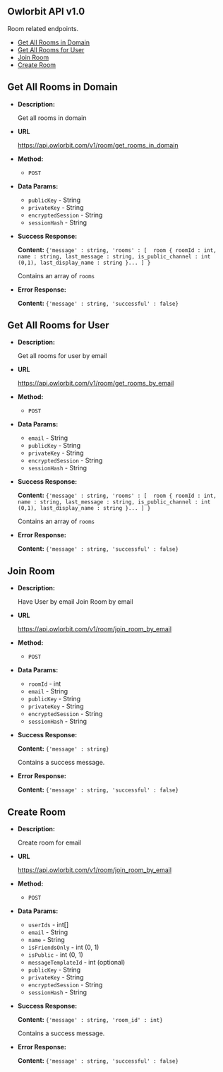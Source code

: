 **Owlorbit API v1.0**
----

Room related endpoints.


- [Get All Rooms in Domain](#get-all-rooms-in-domain)
- [Get All Rooms for User](#get-all-rooms-for-user)
- [Join Room](#join-room)
- [Create Room](#create-room)

## Get All Rooms in Domain

* **Description:**
  
  Get all rooms in domain

* **URL**

  <https://api.owlorbit.com/v1/room/get_rooms_in_domain>

* **Method:**

  * `POST`
  
* **Data Params:**

  * `publicKey` - String <br/>
  * `privateKey` - String  <br/>
  * `encryptedSession` - String <br/>
  * `sessionHash` - String



* **Success Response:**

   **Content:** `{'message' : string,
        'rooms' : [  room { roomId : int, name : string, last_message : string, is_public_channel : int (0,1), last_display_name : string }... ] }`

  Contains an array of `rooms`

 
* **Error Response:**

    **Content:** `{'message' : string,
        'successful' : false}`    


## Get All Rooms for User

* **Description:**
  
  Get all rooms for user by email

* **URL**

  <https://api.owlorbit.com/v1/room/get_rooms_by_email>

* **Method:**

  * `POST`
  
* **Data Params:**

  * `email` - String <br/>
  * `publicKey` - String <br/>
  * `privateKey` - String  <br/>
  * `encryptedSession` - String <br/>
  * `sessionHash` - String



* **Success Response:**

   **Content:** `{'message' : string,
        'rooms' : [  room { roomId : int, name : string, last_message : string, is_public_channel : int (0,1), last_display_name : string }... ] }`

  Contains an array of `rooms`

 
* **Error Response:**

    **Content:** `{'message' : string,
        'successful' : false}`  

## Join Room

* **Description:**
  
  Have User by email Join Room by email

* **URL**

  <https://api.owlorbit.com/v1/room/join_room_by_email>

* **Method:**

  * `POST`
  
* **Data Params:**

  * `roomId` - int <br/>
  * `email` - String <br/>  
  * `publicKey` - String <br/>
  * `privateKey` - String  <br/>
  * `encryptedSession` - String <br/>
  * `sessionHash` - String



* **Success Response:**

   **Content:** `{'message' : string}`

  Contains a success message.

 
* **Error Response:**

    **Content:** `{'message' : string,
        'successful' : false}` 

## Create Room

* **Description:**
  
  Create room for email

* **URL**

  <https://api.owlorbit.com/v1/room/join_room_by_email>

* **Method:**

  * `POST`
  
* **Data Params:**

  * `userIds` - int[] <br/>
  * `email` - String <br/>  
  * `name` - String <br/>  
  * `isFriendsOnly` - int (0, 1) <br/>  
  * `isPublic` - int (0, 1) <br/>  
  * `messageTemplateId` - int (optional) <br/>  
  * `publicKey` - String <br/>
  * `privateKey` - String  <br/>
  * `encryptedSession` - String <br/>
  * `sessionHash` - String



* **Success Response:**

   **Content:** `{'message' : string, 'room_id' : int}`

  Contains a success message.

 
* **Error Response:**

    **Content:** `{'message' : string,
        'successful' : false}`         

